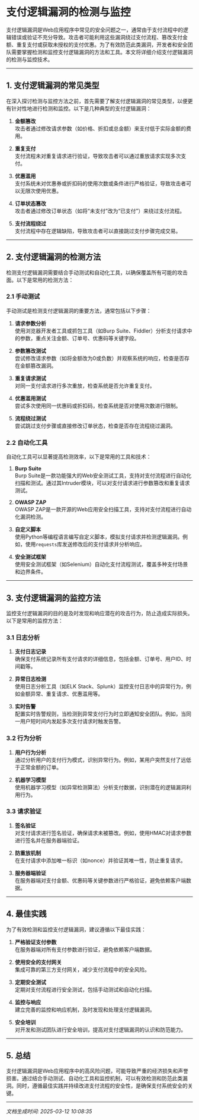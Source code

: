 # 支付逻辑漏洞的检测与监控

支付逻辑漏洞是Web应用程序中常见的安全问题之一，通常由于支付流程中的逻辑错误或验证不充分导致。攻击者可能利用这些漏洞绕过支付流程、篡改支付金额、重复支付或获取未授权的支付优惠。为了有效防范此类漏洞，开发者和安全团队需要掌握检测和监控支付逻辑漏洞的方法和工具。本文将详细介绍支付逻辑漏洞的检测与监控技术。

---

## 1. 支付逻辑漏洞的常见类型

在深入探讨检测与监控方法之前，首先需要了解支付逻辑漏洞的常见类型，以便更有针对性地进行检测和监控。以下是几种典型的支付逻辑漏洞：

1. **金额篡改**  
   攻击者通过修改请求参数（如价格、折扣或总金额）来支付低于实际金额的费用。

2. **重复支付**  
   支付流程未对重复请求进行验证，导致攻击者可以通过重放请求实现多次支付。

3. **优惠滥用**  
   支付系统未对优惠券或折扣码的使用次数或条件进行严格验证，导致攻击者可以无限次使用优惠。

4. **订单状态篡改**  
   攻击者通过修改订单状态（如将“未支付”改为“已支付”）来绕过支付流程。

5. **支付流程绕过**  
   支付流程中存在逻辑缺陷，导致攻击者可以直接跳过支付步骤完成交易。

---

## 2. 支付逻辑漏洞的检测方法

检测支付逻辑漏洞需要结合手动测试和自动化工具，以确保覆盖所有可能的攻击面。以下是常用的检测方法：

### 2.1 手动测试

手动测试是检测支付逻辑漏洞的重要方法，通常包括以下步骤：

1. **请求参数分析**  
   使用浏览器开发者工具或抓包工具（如Burp Suite、Fiddler）分析支付请求中的参数，重点关注金额、订单号、优惠码等关键字段。

2. **参数篡改测试**  
   尝试修改请求参数（如将金额改为0或负数）并观察系统的响应，检查是否存在金额篡改漏洞。

3. **重复请求测试**  
   对同一支付请求进行多次重放，检查系统是否允许重复支付。

4. **优惠滥用测试**  
   尝试多次使用同一优惠码或折扣码，检查系统是否对使用次数进行限制。

5. **流程绕过测试**  
   尝试跳过支付步骤或直接修改订单状态，检查是否存在流程绕过漏洞。

### 2.2 自动化工具

自动化工具可以显著提高检测效率，以下是常用的工具和技术：

1. **Burp Suite**  
   Burp Suite是一款功能强大的Web安全测试工具，支持对支付流程进行自动化扫描和测试。通过其Intruder模块，可以对支付请求进行参数篡改和重复请求测试。

2. **OWASP ZAP**  
   OWASP ZAP是一款开源的Web应用安全扫描工具，支持对支付流程进行自动化漏洞检测。

3. **自定义脚本**  
   使用Python等编程语言编写自定义脚本，模拟支付请求并检测逻辑漏洞。例如，使用`requests`库发送修改后的支付请求并分析响应。

4. **安全测试框架**  
   使用安全测试框架（如Selenium）自动化支付流程测试，覆盖多种支付场景和边界条件。

---

## 3. 支付逻辑漏洞的监控方法

监控支付逻辑漏洞的目的是及时发现和响应潜在的攻击行为，防止造成实际损失。以下是常用的监控方法：

### 3.1 日志分析

1. **支付日志记录**  
   确保支付系统记录所有支付请求的详细信息，包括金额、订单号、用户ID、时间戳等。

2. **异常日志检测**  
   使用日志分析工具（如ELK Stack、Splunk）监控支付日志中的异常行为，例如金额异常、重复请求、优惠滥用等。

3. **实时告警**  
   配置实时告警规则，当检测到异常支付行为时立即通知安全团队。例如，当同一用户短时间内发起多次支付请求时触发告警。

### 3.2 行为分析

1. **用户行为分析**  
   通过分析用户的支付行为模式，识别异常行为。例如，某用户突然支付了远低于正常金额的订单。

2. **机器学习模型**  
   使用机器学习模型（如异常检测算法）分析支付数据，识别潜在的逻辑漏洞利用行为。

### 3.3 请求验证

1. **签名验证**  
   对支付请求进行签名验证，确保请求未被篡改。例如，使用HMAC对请求参数进行签名并在服务器端验证。

2. **防重放机制**  
   在支付请求中添加唯一标识（如nonce）并验证其唯一性，防止重复请求。

3. **服务器端验证**  
   在服务器端对支付金额、优惠码等关键参数进行严格验证，避免依赖客户端数据。

---

## 4. 最佳实践

为了有效检测和监控支付逻辑漏洞，建议遵循以下最佳实践：

1. **严格验证支付参数**  
   在服务器端对所有支付参数进行验证，避免依赖客户端数据。

2. **使用安全的支付网关**  
   集成可靠的第三方支付网关，减少支付流程中的安全风险。

3. **定期安全测试**  
   定期对支付流程进行安全测试，包括手动测试和自动化扫描。

4. **监控与响应**  
   建立完善的监控和响应机制，及时发现和处理支付逻辑漏洞。

5. **安全培训**  
   对开发和测试团队进行安全培训，提高对支付逻辑漏洞的认识和防范能力。

---

## 5. 总结

支付逻辑漏洞是Web应用程序中的高风险问题，可能导致严重的经济损失和声誉损害。通过结合手动测试、自动化工具和监控机制，可以有效检测和防范此类漏洞。同时，遵循最佳实践并持续改进支付流程的安全性，是确保支付系统安全的关键。

---

*文档生成时间: 2025-03-12 10:08:35*
